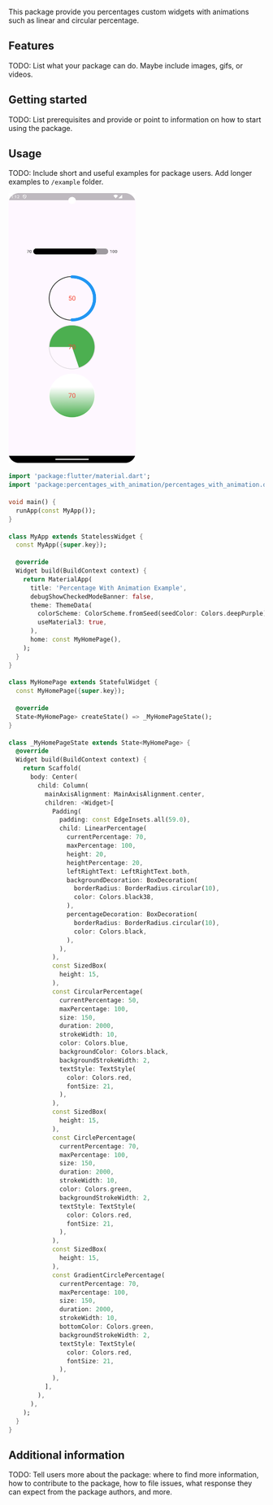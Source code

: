 <!--
-This README describes the package. If you pu blish this package to pub.dev, 3-this README's contents appear on the landing page for your package.

For information about how to write a good package README, see the guide for
[writing package pages](https://dart.dev/guides/libraries/writing-package-pages).

For general information about developing packages, see the Dart guide for
[creating packages](https://dart.dev/guides/libraries/create-library-packages)
and the Flutter guide for
[developing packages and plugins](https://flutter.dev/developing-packages).
-->

This package provide you percentages custom widgets with animations such as linear and circular percentage.

## Features

TODO: List what your package can do. Maybe include images, gifs, or videos.

## Getting started

TODO: List prerequisites and provide or point to information on how to
start using the package.

## Usage

TODO: Include short and useful examples for package users. Add longer examples
to `/example` folder.

<p align="left">
  <a title="simulator_image"><img src="screenshots/Screenshot_20240601_011241.png" height="530" width="250"></a>
</p>

```dart
import 'package:flutter/material.dart';
import 'package:percentages_with_animation/percentages_with_animation.dart';

void main() {
  runApp(const MyApp());
}

class MyApp extends StatelessWidget {
  const MyApp({super.key});

  @override
  Widget build(BuildContext context) {
    return MaterialApp(
      title: 'Percentage With Animation Example',
      debugShowCheckedModeBanner: false,
      theme: ThemeData(
        colorScheme: ColorScheme.fromSeed(seedColor: Colors.deepPurple),
        useMaterial3: true,
      ),
      home: const MyHomePage(),
    );
  }
}

class MyHomePage extends StatefulWidget {
  const MyHomePage({super.key});

  @override
  State<MyHomePage> createState() => _MyHomePageState();
}

class _MyHomePageState extends State<MyHomePage> {
  @override
  Widget build(BuildContext context) {
    return Scaffold(
      body: Center(
        child: Column(
          mainAxisAlignment: MainAxisAlignment.center,
          children: <Widget>[
            Padding(
              padding: const EdgeInsets.all(59.0),
              child: LinearPercentage(
                currentPercentage: 70,
                maxPercentage: 100,
                height: 20,
                heightPercentage: 20,
                leftRightText: LeftRightText.both,
                backgroundDecoration: BoxDecoration(
                  borderRadius: BorderRadius.circular(10),
                  color: Colors.black38,
                ),
                percentageDecoration: BoxDecoration(
                  borderRadius: BorderRadius.circular(10),
                  color: Colors.black,
                ),
              ),
            ),
            const SizedBox(
              height: 15,
            ),
            const CircularPercentage(
              currentPercentage: 50,
              maxPercentage: 100,
              size: 150,
              duration: 2000,
              strokeWidth: 10,
              color: Colors.blue,
              backgroundColor: Colors.black,
              backgroundStrokeWidth: 2,
              textStyle: TextStyle(
                color: Colors.red,
                fontSize: 21,
              ),
            ),
            const SizedBox(
              height: 15,
            ),
            const CirclePercentage(
              currentPercentage: 70,
              maxPercentage: 100,
              size: 150,
              duration: 2000,
              strokeWidth: 10,
              color: Colors.green,
              backgroundStrokeWidth: 2,
              textStyle: TextStyle(
                color: Colors.red,
                fontSize: 21,
              ),
            ),
            const SizedBox(
              height: 15,
            ),
            const GradientCirclePercentage(
              currentPercentage: 70,
              maxPercentage: 100,
              size: 150,
              duration: 2000,
              strokeWidth: 10,
              bottomColor: Colors.green,
              backgroundStrokeWidth: 2,
              textStyle: TextStyle(
                color: Colors.red,
                fontSize: 21,
              ),
            ),
          ],
        ),
      ),
    );
  }
}
```

## Additional information

TODO: Tell users more about the package: where to find more information, how to
contribute to the package, how to file issues, what response they can expect
from the package authors, and more.
